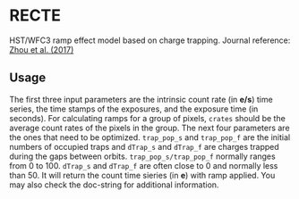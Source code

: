 # RECTE

HST/WFC3 ramp effect model based on charge trapping. Journal reference: [Zhou et al. (2017)](http://adsabs.harvard.edu/abs/2017AJ....153..243Z)

## Usage
The first three input parameters are the intrinsic count rate (in **e/s**)
time series, the time stamps of the exposures, and the exposure time (in seconds). For calculating
ramps for a group of pixels, `crates` should be the average count rates
of the pixels in the group. The next four parameters are the ones that need to be
optimized. `trap_pop_s` and `trap_pop_f` are the initial numbers of occupied
traps and `dTrap_s` and `dTrap_f` are charges trapped during the gaps between
orbits. `trap_pop_s/trap_pop_f` normally ranges from 0 to 100. `dTrap_s`
and `dTrap_f` are often close to 0 and normally less than 50. It will
return the count time sieries (in **e**) with ramp applied. You may also
check the doc-string for additional information.
